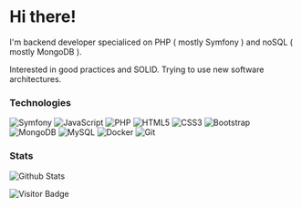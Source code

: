 # Hi there!

I'm backend developer specialiced on PHP ( mostly Symfony ) and noSQL ( mostly MongoDB ).

Interested in good practices and SOLID. Trying to use new software architectures.


### Technologies

![Symfony](https://img.shields.io/badge/-Symfony-black?style=for-the-badge&logo=Symfony)
![JavaScript](https://img.shields.io/badge/-JavaScript-black?style=for-the-badge&logo=javascript)
![PHP](https://img.shields.io/badge/-PHP-black?style=for-the-badge&logo=PHP)
![HTML5](https://img.shields.io/badge/-HTML5-E34F26?style=for-the-badge&logo=html5&logoColor=white)
![CSS3](https://img.shields.io/badge/-CSS3-1572B6?style=for-the-badge&logo=css3)
![Bootstrap](https://img.shields.io/badge/-Bootstrap-563D7C?style=for-the-badge&logo=bootstrap)
![MongoDB](https://img.shields.io/badge/-MongoDB-black?style=for-the-badge&logo=mongodb)
![MySQL](https://img.shields.io/badge/-MySQL-black?style=for-the-badge&logo=mysql)
![Docker](https://img.shields.io/badge/-Docker-black?style=for-the-badge&logo=docker)
![Git](https://img.shields.io/badge/-Git-black?style=for-the-badge&logo=git)

### Stats

![Github Stats](https://github-readme-stats.vercel.app/api?username=yurujai&show_icons=true)

![Visitor Badge](https://visitor-badge.laobi.icu/badge?page_id=yurujai.yurujai)
